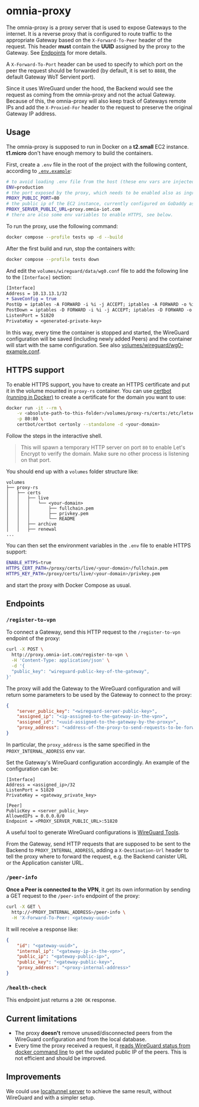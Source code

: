 # omnia-proxy
The omnia-proxy is a proxy server that is used to expose Gateways to the internet. It is a reverse proxy that is configured to route traffic to the appropriate Gateway based on the `X-Forward-To-Peer` header of the request. This header **must** contain the **UUID** assigned by the proxy to the Gateway. See [Endpoints](#endpoints) for more details.

A `X-Forward-To-Port` header can be used to specify to which port on the peer the request should be forwarded (by default, it is set to `8888`, the default Gateway WoT Servient port).

Since it uses WireGuard under the hood, the Backend would see the request as coming from the omnia-proxy and not the actual Gateway. Because of this, the omnia-proxy will also keep track of Gateways remote IPs and add the `X-Proxied-For` header to the request to preserve the original Gateway IP address.

## Usage
The omnia-proxy is supposed to run in Docker on a **t2.small** EC2 instance. **t1.micro** don't have enough memory to build the containers.

First, create a `.env` file in the root of the project with the following content, according to [`.env.example`](./.env.example):
```bash
# to avoid loading .env file from the host (these env vars are injected by docker compose)
ENV=production
# the port exposed by the proxy, which needs to be enabled also as ingress on the EC2 instance
PROXY_PUBLIC_PORT=80
# the public ip of the EC2 instance, currently configured on GoDaddy as
PROXY_SERVER_PUBLIC_URL=proxy.omnia-iot.com
# there are also some env variables to enable HTTPS, see below.
```

To run the proxy, use the following command:
```bash
docker compose --profile tests up -d --build
```

After the first build and run, stop the containers with:
```bash
docker compose --profile tests down
```

And edit the `volumes/wireguard/data/wg0.conf` file to add the following line to the `[Interface]` section:
```diff
[Interface]
Address = 10.13.13.1/32
+ SaveConfig = true
PostUp = iptables -A FORWARD -i %i -j ACCEPT; iptables -A FORWARD -o %i -j ACCEPT; iptables -t nat -A POSTROUTING -o eth+ -j MASQUERADE
PostDown = iptables -D FORWARD -i %i -j ACCEPT; iptables -D FORWARD -o %i -j ACCEPT; iptables -t nat -D POSTROUTING -o eth+ -j MASQUERADE
ListenPort = 51820
PrivateKey = <generated-private-key>
```
In this way, every time the container is stopped and started, the WireGuard configuration will be saved (including newly added Peers) and the container will start with the same configuration. See also [volumes/wireguard/wg0-example.conf](./volumes/wireguard/wg0-example.conf).

## HTTPS support
To enable HTTPS support, you have to create an HTTPS certificate and put it in the volume mounted in `proxy-rs` container. You can use [certbot (running in Docker)](https://eff-certbot.readthedocs.io/en/stable/install.html#alternative-1-docker) to create a certificate for the domain you want to use:
```bash
docker run -it --rm \
    -v <absolute-path-to-this-folder>/volumes/proxy-rs/certs:/etc/letsencrypt \
    -p 80:80 \
    certbot/certbot certonly --standalone -d <your-domain>
```
Follow the steps in the interactive shell.

> This will spawn a temporary HTTP server on port `80` to enable Let's Encrypt to verify the domain. Make sure no other process is listening on that port.

You should end up with a `volumes` folder structure like:
```
volumes
├── proxy-rs
│   ├── certs
│   │   ├── live
│   │   │   └── <your-domain>
│   │   │       ├── fullchain.pem
│   │   │       ├── privkey.pem
│   │   │       └── README
│   │   ├── archive
│   │   ├── renewal
...
```
You can then set the environment variables in the `.env` file to enable HTTPS support:
```bash
ENABLE_HTTPS=true
HTTPS_CERT_PATH=/proxy/certs/live/<your-domain>/fullchain.pem
HTTPS_KEY_PATH=/proxy/certs/live/<your-domain>/privkey.pem
```
and start the proxy with Docker Compose as usual.

## Endpoints
### `/register-to-vpn`
To connect a Gateway, send this HTTP request to the `/register-to-vpn` endpoint of the proxy:
```bash
curl -X POST \
  http://proxy.omnia-iot.com/register-to-vpn \
  -H 'Content-Type: application/json' \
  -d '{
  "public_key": "wireguard-public-key-of-the-gateway",
}'
```

The proxy will add the Gateway to the WireGuard configuration and will return some parameters to be used by the Gateway to connect to the proxy:
```json
{
    "server_public_key": "<wireguard-server-public-key>",
    "assigned_ip": "<ip-assigned-to-the-gateway-in-the-vpn>",
    "assigned_id": "<uuid-assigned-to-the-gateway-by-the-proxy>",
    "proxy_address": "<address-of-the-proxy-to-send-requests-to-be-forwarded>"
}
```
In particular, the `proxy_address` is the same specified in the `PROXY_INTERNAL_ADDRESS` env var.

Set the Gateway's WireGuard configuration accordingly. An example of the configuration can be:
```
[Interface]
Address = <assigned_ip>/32
ListenPort = 51820
PrivateKey = <gateway_private_key>

[Peer]
PublicKey = <server_public_key>
AllowedIPs = 0.0.0.0/0
Endpoint = <PROXY_SERVER_PUBLIC_URL>:51820

```
A useful tool to generate WireGuard configurations is [WireGuard Tools](https://www.wireguardconfig.com/).

From the Gateway, send HTTP requests that are supposed to be sent to the Backend to `PROXY_INTERNAL_ADDRESS`, adding a `X-Destination-Url` header to tell the proxy where to forward the request, e.g. the Backend canister URL or the Application canister URL.

### `/peer-info`
**Once a Peer is connected to the VPN**, it get its own information by sending a GET request to the `/peer-info` endpoint of the proxy:
```bash
curl -X GET \
  http://<PROXY_INTERNAL_ADDRESS>/peer-info \
  -H 'X-Forward-To-Peer: <gateway-uuid>'
```
It will receive a response like:
```json
{
    "id": "<gateway-uuid>",
    "internal_ip": "<gateway-ip-in-the-vpn>",
    "public_ip": "<gateway-public-ip>",
    "public_key": "<gateway-public-key>",
    "proxy_address": "<proxy-internal-address>"
}
```

### `/health-check`
This endpoint just returns a `200 OK` response.

## Current limitations
- The proxy **doesn't** remove unused/disconnected peers from the WireGuard configuration and from the local database.
- Every time the proxy received a request, it <u>reads WireGuard status from docker command line</u> to get the updated public IP of the peers. This is not efficient and should be improved.

## Improvements
We could use [localtunnel server](https://github.com/localtunnel/server) to achieve the same result, without WireGuard and with a simpler setup.